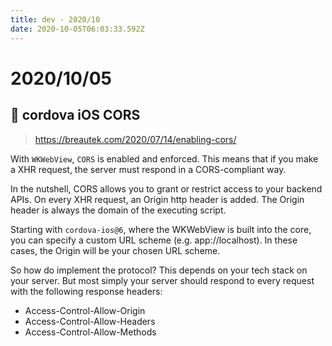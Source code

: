 ```yaml
---
title: dev - 2020/10
date: 2020-10-05T06:03:33.592Z
---
```

# 2020/10/05
## 🌠 cordova iOS CORS
> https://breautek.com/2020/07/14/enabling-cors/

With `WKWebView`, `CORS` is enabled and enforced. This means that if you make a XHR request, the server must respond in a CORS-compliant way.

In the nutshell, CORS allows you to grant or restrict access to your backend APIs. On every XHR request, an Origin http header is added. The Origin header is always the domain of the executing script.

Starting with `cordova-ios@6`, where the WKWebView is built into the core, you can specify a custom URL scheme (e.g. app://localhost). In these cases, the Origin will be your chosen URL scheme.

So how do implement the protocol? This depends on your tech stack on your server. But most simply your server should respond to every request with the following response headers:
- Access-Control-Allow-Origin
- Access-Control-Allow-Headers
- Access-Control-Allow-Methods
